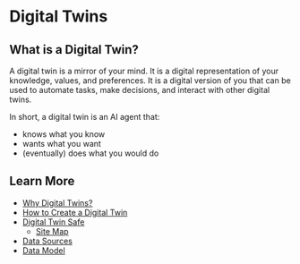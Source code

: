 # Digital Twins

## What is a Digital Twin?

A digital twin is a mirror of your mind. It is a digital representation of your knowledge, values, and preferences. It is a digital version of you that can be used to automate tasks, make decisions, and interact with other digital twins.

In short, a digital twin is an AI agent that:
- knows what you know
- wants what you want
- (eventually) does what you would do

## Learn More
- [Why Digital Twins?](why-digital-twins.md) 
- [How to Create a Digital Twin](how-to-build-a-digital-twin.md)
- [Digital Twin Safe](digital-twin-safe.md)
  - [Site Map](dts-site-map.md)
- [Data Sources](digital-twin-data-sources.md)
- [Data Model](digital-twin-data-model.md)
